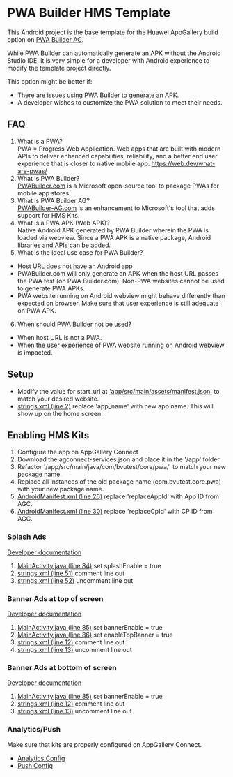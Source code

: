 # PWA Builder HMS Template
This Android project is the base template for the Huawei AppGallery build option on [PWA Builder AG](https://pwabuilder-ag.com/).

While PWA Builder can automatically generate an APK without the Android Studio IDE, it is very simple for a developer with Android experience to modify the template project directly. 

This option might be better if: 
- There are issues using PWA Builder to generate an APK.
- A developer wishes to customize the PWA solution to meet their needs.

## FAQ

1. What is a PWA?  <br />
PWA  = Progress Web Application. Web apps that are built with modern APIs to deliver enhanced capabilities, reliability, and a better end user experience that is closer to native mobile app. https://web.dev/what-are-pwas/
2. What is PWA Builder?  <br />
[PWABuilder.com](https://www.pwabuilder.com/) is a Microsoft open-source tool to package PWAs for mobile app stores. 
3. What is PWA Builder AG?  <br />
[PWABuilder-AG.com](https://pwabuilder-ag.com/) is an enhancement to Microsoft's tool that adds support for HMS Kits.
4. What is a PWA APK (Web APK)?  <br />
Native Android APK generated by PWA Builder wherein the PWA is loaded via webview. Since a PWA APK is a native package, Android libraries and APIs can be added.
5. What is the ideal use case for PWA Builder?  <br />
- Host URL does not have an Android app 
- PWABuilder.com will only generate an APK when the host URL passes the PWA test (on PWA Builder.com). Non-PWA websites cannot be used to generate PWA APKs.
- PWA website running on Android webview might behave differently than expected on browser. Make sure that user experience is still adequate on PWA APK.
6. When should PWA Builder not be used?  <br />
- When host URL is not a PWA.
- When the user experience of PWA website running on Android webview is impacted.

## Setup
- Modify the value for start_url at ['app/src/main/assets/manifest.json'](https://github.com/bryantvu/HMS-PWA-Core-Template/blob/master/app/src/main/assets/manifest.json) to match your desired website.
- [strings.xml (line 2)](https://github.com/bryantvu/HMS-PWA-Core-Template/blob/d797b6749c375e1de4fa37f8bbdb0153ed2a156d/app/src/main/res/values/strings.xml#L2) replace 'app_name' with new app name. This will show up on the home screen.

## Enabling HMS Kits
1. Configure the app on AppGallery Connect
2. Download the agconnect-services.json and place it in the '/app' folder.
3. Refactor '/app/src/main/java/com/bvutest/core/pwa/' to match your new package name.
4. Replace all instances of the old package name (com.bvutest.core.pwa) with your new package name.
5. [AndroidManifest.xml (line 26)](https://github.com/bryantvu/HMS-PWA-Core-Template/blob/d797b6749c375e1de4fa37f8bbdb0153ed2a156d/app/src/main/AndroidManifest.xml#L26) replace 'replaceAppId' with App ID from AGC.
6. [AndroidManifest.xml (line 30)](https://github.com/bryantvu/HMS-PWA-Core-Template/blob/d797b6749c375e1de4fa37f8bbdb0153ed2a156d/app/src/main/AndroidManifest.xml#L30) replace 'replaceCpId' with CP ID from AGC.

### Splash Ads
[Developer documentation](https://developer.huawei.com/consumer/en/doc/development/HMSCore-Guides/publisher-service-splash-0000001050066919)
1. [MainActivity.java (line 84)](https://github.com/bryantvu/HMS-PWA-Core-Template/blob/d797b6749c375e1de4fa37f8bbdb0153ed2a156d/app/src/main/java/com/bvutest/core/pwa/MainActivity.java#L84) set splashEnable = true
2. [strings.xml (line 51)](https://github.com/bryantvu/HMS-PWA-Core-Template/blob/d797b6749c375e1de4fa37f8bbdb0153ed2a156d/app/src/main/res/values/strings.xml#L51) comment line out
3. [strings.xml (line 52)](https://github.com/bryantvu/HMS-PWA-Core-Template/blob/d797b6749c375e1de4fa37f8bbdb0153ed2a156d/app/src/main/res/values/strings.xml#L52) uncomment line out

### Banner Ads at top of screen
[Developer documentation](https://developer.huawei.com/consumer/en/doc/development/HMSCore-Guides/publisher-service-banner-0000001050066915)
1. [MainActivity.java (line 85)](https://github.com/bryantvu/HMS-PWA-Core-Template/blob/d797b6749c375e1de4fa37f8bbdb0153ed2a156d/app/src/main/java/com/bvutest/core/pwa/MainActivity.java#L85) set bannerEnable = true
2. [MainActivity.java (line 86)](https://github.com/bryantvu/HMS-PWA-Core-Template/blob/d797b6749c375e1de4fa37f8bbdb0153ed2a156d/app/src/main/java/com/bvutest/core/pwa/MainActivity.java#L86) set enableTopBanner = true
3. [strings.xml (line 12)](https://github.com/bryantvu/HMS-PWA-Core-Template/blob/d797b6749c375e1de4fa37f8bbdb0153ed2a156d/app/src/main/res/values/strings.xml#L12) comment line out
4. [strings.xml (line 13)](https://github.com/bryantvu/HMS-PWA-Core-Template/blob/d797b6749c375e1de4fa37f8bbdb0153ed2a156d/app/src/main/res/values/strings.xml#L13) uncomment line out

### Banner Ads at bottom of screen
[Developer documentation](https://developer.huawei.com/consumer/en/doc/development/HMSCore-Guides/publisher-service-banner-0000001050066915)
1. [MainActivity.java (line 85)](https://github.com/bryantvu/HMS-PWA-Core-Template/blob/d797b6749c375e1de4fa37f8bbdb0153ed2a156d/app/src/main/java/com/bvutest/core/pwa/MainActivity.java#L85) set bannerEnable = true
2. [strings.xml (line 12)](https://github.com/bryantvu/HMS-PWA-Core-Template/blob/d797b6749c375e1de4fa37f8bbdb0153ed2a156d/app/src/main/res/values/strings.xml#L12) comment line out
3. [strings.xml (line 13)](https://github.com/bryantvu/HMS-PWA-Core-Template/blob/d797b6749c375e1de4fa37f8bbdb0153ed2a156d/app/src/main/res/values/strings.xml#L13) uncomment line out

### Analytics/Push
Make sure that kits are properly configured on AppGallery Connect.
- [Analytics Config](https://developer.huawei.com/consumer/en/doc/development/HMSCore-Guides/android-config-agc-0000001050163815)
- [Push Config](https://developer.huawei.com/consumer/en/doc/development/HMSCore-Guides/android-config-agc-0000001050170137)


